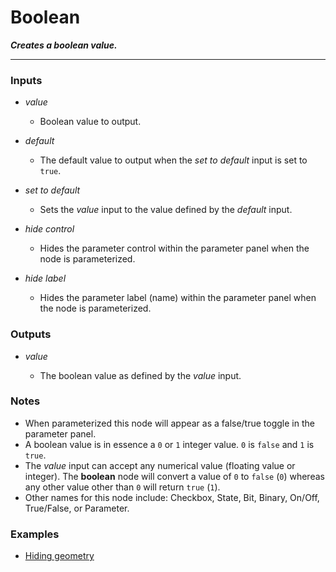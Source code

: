 # Boolean

**_Creates a boolean value._**

---


### Inputs

* _value_

  * Boolean value to output.

* _default_

  * The default value to output when the _set to default_ input is set to `true`.

* _set to default_

  * Sets the _value_ input to the value defined by the _default_ input.

* _hide control_

  * Hides the parameter control within the parameter panel when the node is parameterized.

* _hide label_

  * Hides the parameter label (name) within the parameter panel when the node is parameterized.


### Outputs

* _value_

  * The boolean value as defined by the _value_ input.


### Notes



* When parameterized this node will appear as a false/true toggle in the parameter panel.
* A boolean value is in essence a `0` or `1` integer value. `0` is `false` and `1` is `true`.
* The _value_ input can accept any numerical value (floating value or integer). The **boolean** node will convert a value of `0` to `false` (`0`) whereas any other value other than `0` will return `true` (`1`).
* Other names for this node include: Checkbox, State, Bit, Binary, On/Off, True/False, or Parameter.


### Examples



* <a href="https://creator.trimble.com/graph?assetURI=whp:89687422-0229-4242-99ba-05c8ab7bba7b&version=latest" target="_blank">Hiding geometry</a>
